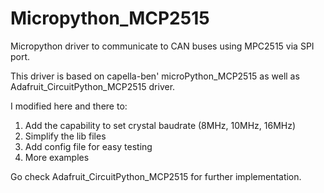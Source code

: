 # Micropython_MCP2515
Micropython driver to communicate to CAN buses using MPC2515 via SPI port.


This driver is based on capella-ben' microPython_MCP2515 as well as Adafruit_CircuitPython_MCP2515 driver.

I modified here and there to:
  1. Add the capability to set crystal baudrate (8MHz, 10MHz, 16MHz)
  2. Simplify the lib files
  3. Add config file for easy testing
  4. More examples


Go check Adafruit_CircuitPython_MCP2515 for further implementation.
